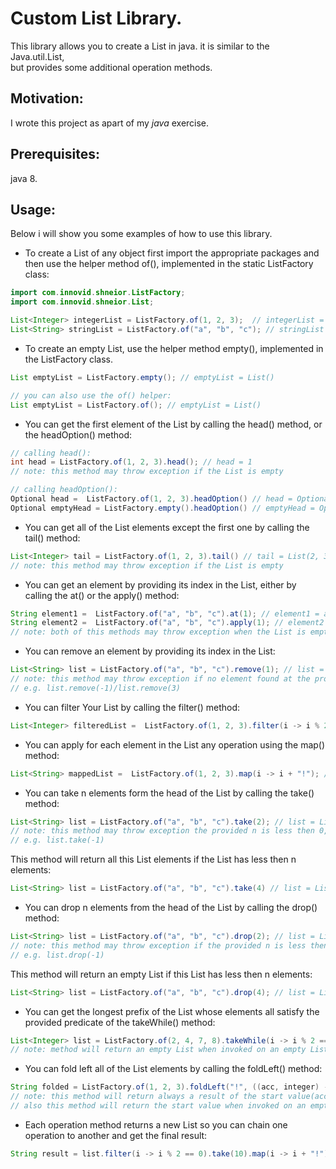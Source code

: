 # Custom List Library.

This library allows you to create a List in java. it is similar to the Java.util.List,  
but provides some additional operation methods.  

## Motivation:

I wrote this project as apart of my _java_ exercise.  

## Prerequisites:

java 8.

## Usage: 
Below i will show you some examples of how to use this library.

- To create a List of any object first import the appropriate packages and then use the helper method of(), implemented in the static ListFactory class:

```java
import com.innovid.shneior.ListFactory;  
import com.innovid.shneior.List;  

List<Integer> integerList = ListFactory.of(1, 2, 3);  // integerList = List(1, 2, 3)
List<String> stringList = ListFactory.of("a", "b", "c"); // stringList = List("a", "b", "c")
```   
- To create an empty List, use the helper method empty(), implemented in the ListFactory class.
```java
List emptyList = ListFactory.empty(); // emptyList = List()  

// you can also use the of() helper:
List emptyList = ListFactory.of(); // emptyList = List()
```
- You can get the first element of the List by calling the head() method, or the headOption() method: 
 
```java
// calling head():
int head = ListFactory.of(1, 2, 3).head(); // head = 1
// note: this method may throw exception if the List is empty  

// calling headOption():
Optional head =  ListFactory.of(1, 2, 3).headOption() // head = Optional[1]
Optional emptyHead = ListFactory.empty().headOption() // emptyHead = Optional.empty
```
- You can get all of the List elements except the first one by calling the tail() method:

```java
List<Integer> tail = ListFactory.of(1, 2, 3).tail() // tail = List(2, 3)
// note: this method may throw exception if the List is empty 
```
- You can get an element by providing its index in the List, either by calling the at() or the apply() method:

```java
String element1 =  ListFactory.of("a", "b", "c").at(1); // element1 = a
String element2 =  ListFactory.of("a", "b", "c").apply(1); // element2 = a
// note: both of this methods may throw exception when the List is empty
```
- You can remove an element by providing its index in the List:

```java
List<String> list = ListFactory.of("a", "b", "c").remove(1); // list = List(a, c)
// note: this method may throw exception if no element found at the provided index,   
// e.g. list.remove(-1)/list.remove(3)
```
- You can filter Your List by calling the filter() method:

```java
List<Integer> filteredList =  ListFactory.of(1, 2, 3).filter(i -> i % 2 == 0); // filteredList = List(2)
```
- You can apply for each element in the List any operation using the map() method:
```java
List<String> mappedList =  ListFactory.of(1, 2, 3).map(i -> i + "!"); // mappedList = List(1!, 2!, 3!)
```
- You can take n elements form the head of the List by calling the take() method:
```java
List<String> list = ListFactory.of("a", "b", "c").take(2); // list = List(a, b)
// note: this method may throw exception the provided n is less then 0,   
// e.g. list.take(-1)
```   
This method will return all this List elements if the List has less then n elements:  
```java
List<String> list = ListFactory.of("a", "b", "c").take(4) // list = List(a, b, c)
```

- You can drop n elements from the head of the List by calling the drop() method:
```java
List<String> list = ListFactory.of("a", "b", "c").drop(2); // list = List(c)
// note: this method may throw exception if the provided n is less then 0,   
// e.g. list.drop(-1)
```
This method will return an empty List if this List has less then n elements: 
```java
List<String> list = ListFactory.of("a", "b", "c").drop(4); // list = List()
```   

- You can get the longest prefix of the List whose elements all satisfy the provided predicate of the takeWhile() method: 
```java
List<Integer> list = ListFactory.of(2, 4, 7, 8).takeWhile(i -> i % 2 == 0); // list = List(2, 4)
// note: method will return an empty List when invoked on an empty List
```
- You can fold left all of the List elements by calling the foldLeft() method:
```java
String folded = ListFactory.of(1, 2, 3).foldLeft("!", ((acc, integer) -> acc + integer)); // folded = List(!123)  
// note: this method will return always a result of the start value(acc) type  
// also this method will return the start value when invoked on an empty List
```
- Each operation method returns a new List so you can chain one operation to another and get the final result:
```java
String result = list.filter(i -> i % 2 == 0).take(10).map(i -> i + "!").toString();
```